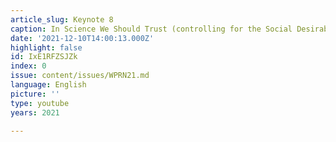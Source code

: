 ```yaml
---
article_slug: Keynote 8
caption: In Science We Should Trust (controlling for the Social Desirability Bias)
date: '2021-12-10T14:00:13.000Z'
highlight: false
id: IxE1RFZSJZk
index: 0
issue: content/issues/WPRN21.md
language: English
picture: ''
type: youtube
years: 2021

---
```

